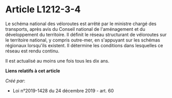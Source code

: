# Article L1212-3-4

Le schéma national des véloroutes est arrêté par le ministre chargé des transports, après avis du Conseil national de
l'aménagement et du développement du territoire. Il définit le réseau structurant de véloroutes sur le territoire national, y
compris outre-mer, en s'appuyant sur les schémas régionaux lorsqu'ils existent. Il détermine les conditions dans lesquelles
ce réseau est rendu continu.

Il est actualisé au moins une fois tous les dix ans.

**Liens relatifs à cet article**

_Créé par_:

  - Loi n°2019-1428 du 24 décembre 2019 - art. 60
